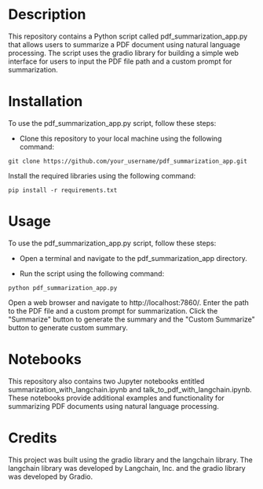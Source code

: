 # Description

This repository contains a Python script called pdf_summarization_app.py that allows users to summarize a PDF document using natural language processing. The script uses the gradio library for building a simple web interface for users to input the PDF file path and a custom prompt for summarization.

# Installation

To use the pdf_summarization_app.py script, follow these steps:

- Clone this repository to your local machine using the following command:

```git clone https://github.com/your_username/pdf_summarization_app.git```

Install the required libraries using the following command:

```pip install -r requirements.txt```

# Usage

To use the pdf_summarization_app.py script, follow these steps:

- Open a terminal and navigate to the pdf_summarization_app directory.

- Run the script using the following command:

```python pdf_summarization_app.py```

Open a web browser and navigate to http://localhost:7860/.
Enter the path to the PDF file and a custom prompt for summarization.
Click the "Summarize" button to generate the summary and the "Custom Summarize" button to generate custom summary.

# Notebooks

This repository also contains two Jupyter notebooks entitled summarization_with_langchain.ipynb and talk_to_pdf_with_langchain.ipynb. These notebooks provide additional examples and functionality for summarizing PDF documents using natural language processing.

# Credits
This project was built using the gradio library and the langchain library. The langchain library was developed by Langchain, Inc. and the gradio library was developed by Gradio.